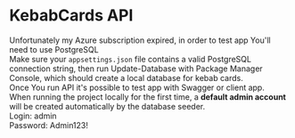 # KebabCards API

Unfortunately my Azure subscription expired, in order to test app You'll need to use PostgreSQL  
Make sure your `appsettings.json` file contains a valid PostgreSQL connection string, then run Update-Database with Package Manager Console, which should create a local database for kebab cards.  
Once You run API it's possible to test app with Swagger or client app.  
When running the project locally for the first time, a **default admin account** will be created automatically by the database seeder.  
Login: admin  
Password: Admin123!  

